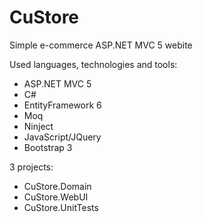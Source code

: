 # CuStore
Simple e-commerce ASP.NET MVC 5 webite

Used languages, technologies and tools:
- ASP.NET MVC 5 
- C#
- EntityFramework 6
- Moq
- Ninject
- JavaScript/JQuery
- Bootstrap 3

3 projects:
- CuStore.Domain
- CuStore.WebUI
- CuStore.UnitTests
